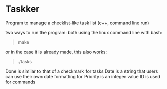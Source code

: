 # Taskker
Program to manage a checklist-like task list (c++, command line run)

two ways to run the program:
both using the linux command line with bash:

>make

or in the case it is already made, this also works:

>./tasks

Done is similar to that of a checkmark for tasks
Date is a string that users can use their own date formatting for
Priority is an integer value
ID is used for commands

